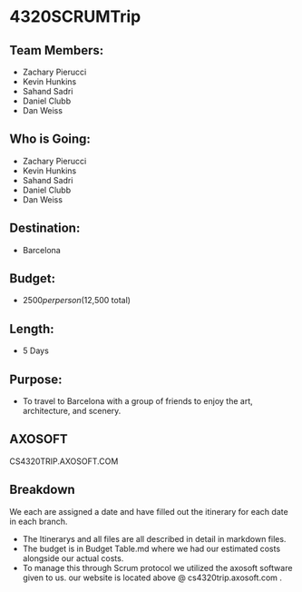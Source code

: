 # 4320SCRUMTrip

## Team Members:
- Zachary Pierucci <br />
- Kevin Hunkins <br />
- Sahand Sadri <br />
- Daniel Clubb <br />
- Dan Weiss

## Who is Going:
- Zachary Pierucci <br />
- Kevin Hunkins <br />
- Sahand Sadri <br />
- Daniel Clubb <br />
- Dan Weiss

## Destination:
- Barcelona

## Budget:
- $2500 per person ($12,500 total)

## Length:
- 5 Days

## Purpose:
- To travel to Barcelona with a group of friends to enjoy the art, architecture, and scenery.

## AXOSOFT

CS4320TRIP.AXOSOFT.COM

## Breakdown

We each are assigned a date and have filled out the itinerary for each date in each branch. 
- The Itinerarys and all files are all described in detail in markdown files. 
- The budget is in Budget Table.md where we had our estimated costs alongside our actual costs.
- To manage this through Scrum protocol we utilized the axosoft software given to us. our website is located above @ cs4320trip.axosoft.com .
